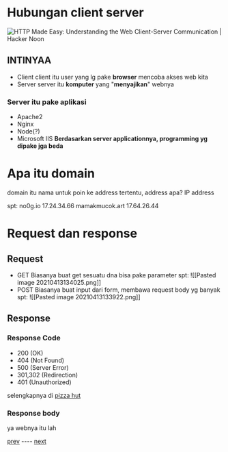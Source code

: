 # Hubungan client server
![HTTP Made Easy: Understanding the Web Client-Server Communication | Hacker  Noon](https://hackernoon.com/images/jot3yv6.jpg)

## INTINYAA
- Client
client itu user yang lg pake **browser** mencoba akses web kita
- Server
server itu **komputer** yang "**menyajikan**" webnya

### Server itu **pake aplikasi**
- Apache2
- Nginx
- Node(?)
- Microsoft IIS 
**Berdasarkan server applicationnya, programming yg dipake jga beda**

# Apa itu domain
domain itu nama untuk poin ke address tertentu, address apa? IP address

spt:
	no0g.io								17.24.34.66
	mamakmucok.art			   17.64.26.44

# Request dan response
## Request 
 - GET
 Biasanya buat get sesuatu dna bisa pake parameter
 spt:
	![[Pasted image 20210413134025.png]]
 - POST
Biasanya buat input dari form, membawa request body yg banyak 
spt:
	![[Pasted image 20210413133922.png]]


## Response
### Response Code
- 200 (OK)
- 404 (Not Found)
- 500 (Server Error)
- 301,302 (Redirection)
- 401 (Unauthorized)

selengkapnya di [pizza hut](https://developer.mozilla.org/en-US/docs/Web/HTTP/Status)
### Response body
ya webnya itu lah

[prev](https://github.com/no0g/webdev-rubick-workshop/blob/master/Workshop/00%20-%20Intro/01%20-%20Apa%20itu%20web.md) ---- [next](https://github.com/no0g/webdev-rubick-workshop/blob/master/Workshop/00%20-%20Intro/03%20-%20Web%20Development.md)